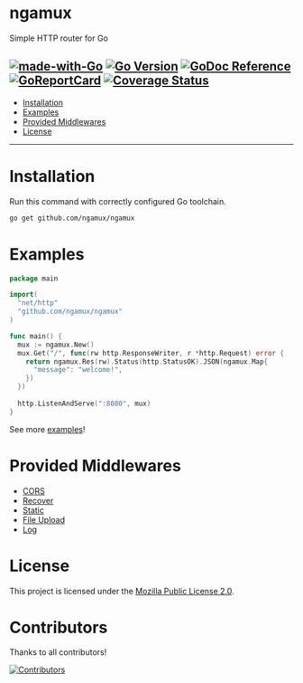 # ngamux
Simple HTTP router for Go

[![made-with-Go](https://img.shields.io/badge/Made%20with-Go-1f425f.svg)](http://golang.org)
[![Go Version](https://img.shields.io/github/go-mod/go-version/ngamux/ngamux.svg)](https://github.com/ngamux/ngamux)
[![GoDoc Reference](https://img.shields.io/badge/godoc-reference-blue.svg)](https://pkg.go.dev/github.com/ngamux/ngamux)
[![GoReportCard](https://goreportcard.com/badge/github.com/ngamux/ngamux)](https://goreportcard.com/report/github.com/ngamux/ngamux)
[![Coverage Status](https://codecov.io/gh/ngamux/ngamux/branch/master/graph/badge.svg?token=7ORUPOWS3I)](https://codecov.io/gh/ngamux/ngamux)
---

* [Installation](#installation)
* [Examples](#examples)
* [Provided Middlewares](#provided-middlewares)
* [License](#license)

---

# Installation
Run this command with correctly configured Go toolchain.
```bash
go get github.com/ngamux/ngamux
```

# Examples
```go
package main

import(
  "net/http"
  "github.com/ngamux/ngamux"
)

func main() {
  mux := ngamux.New()
  mux.Get("/", func(rw http.ResponseWriter, r *http.Request) error {
    return ngamux.Res(rw).Status(http.StatusOK).JSON(ngamux.Map{
      "message": "welcome!",
    })
  })
  
  http.ListenAndServe(":8080", mux)
}
```

See more [examples](https://github.com/ngamux/ngamux-example)!

# Provided Middlewares
* [CORS](https://github.com/ngamux/middleware/tree/master/cors)
* [Recover](https://github.com/ngamux/middleware/tree/master/recover)
* [Static](https://github.com/ngamux/middleware/tree/master/static)
* [File Upload](https://github.com/ngamux/middleware/tree/master/fileupload)
* [Log](https://github.com/ngamux/middleware/tree/master/log)

# License
This project is licensed under the [Mozilla Public License 2.0](https://github.com/ngamux/ngamux/blob/master/LICENSE).

# Contributors
Thanks to all contributors!

[![Contributors](https://contrib.rocks/image?repo=ngamux/ngamux)](https://github.com/ngamux/ngamux/graphs/contributors)
